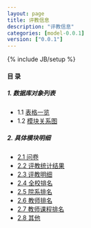 ```yaml
---
layout: page
title: 评教信息 
description: "评教信息"
categories: [model-0.0.1]
version: ["0.0.1"]
---
```

{% include JB/setup %}

#### 目 录

##### 1. 数据库对象列表
  * 1.1 [表格一览](tables.html)
  * 1.2 [模块关系图](images.html)

##### 2. 具体模块明细
* [2.1 问卷](questionnaires.html)
* [2.2 评教统计结果](results.html)
* [2.3 评教明细](detail_results.html)
* [2.4 全校排名](college_results.html)
* [2.5 院系排名](depart_results.html)
* [2.6 教师排名](teacher_results.html)
* [2.7 教师课程排名](course_results.html)
* [2.8 其他](misc.html)
